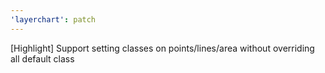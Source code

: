 ```yaml
---
'layerchart': patch
---
```


[Highlight] Support setting classes on points/lines/area without overriding all default class
